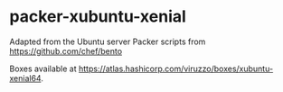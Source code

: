 # packer-xubuntu-xenial
Adapted from the Ubuntu server Packer scripts from https://github.com/chef/bento

Boxes available at https://atlas.hashicorp.com/viruzzo/boxes/xubuntu-xenial64.
